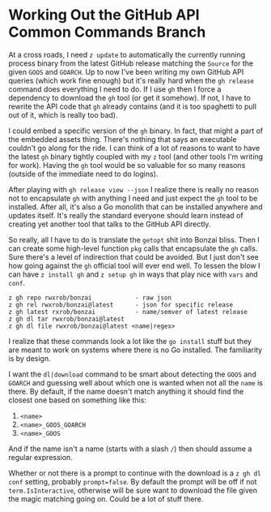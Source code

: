 # Working Out the GitHub API Common Commands Branch

At a cross roads, I need `z update` to automatically the currently
running process binary from the latest GitHub release matching the
`Source` for the given `GOOS` and `GOARCH`. Up to now I've been writing
my own GitHub API queries (which work fine enough) but it's really hard
when the `gh release` command does everything I need to do. If I use
`gh` then I force a dependency to download the `gh` tool (or get it
somehow). If not, I have to rewrite the API code that `gh` already
contains (and it is too spaghetti to pull out of it, which is really too
bad).

I could embed a specific version of the `gh` binary. In fact, that might
a part of the embedded assets thing. There's nothing that says an
executable couldn't go along for the ride. I can think of a lot of
reasons to want to have the latest `gh` binary tightly coupled with my
`z` tool (and other tools I'm writing for work). Having the `gh` tool
would be so valuable for so many reasons (outside of the immediate need
to do logins).

After playing with `gh release view --json` I realize there is really no
reason not to encapsulate `gh` with anything I need and just expect the
`gh` tool to be installed. After all, it's also a Go monolith that can
be installed anywhere and updates itself. It's really the standard
everyone should learn instead of creating yet another tool that talks to
the GitHub API directly.

So really, all I have to do is translate the `getopt` shit into Bonzai
bliss. Then I can create some high-level function `pkg` calls that
encapsulate the `gh` calls. Sure there's a level of indirection that
could be avoided. But I just don't see how going against the `gh`
official tool will ever end well. To lessen the blow I can have `z
install gh` and `z setup gh` in ways that play nice with `vars` and
`conf`.

    z gh repo rwxrob/bonzai            - raw json
    z gh rel rwxrob/bonzai@latest      - json for specific release
    z gh latest rxrob/bonzai           - name/semver of latest release
    z gh dl tar rwxrob/bonzai@latest
    z gh dl file rwxrob/bonzai@latest <name|regex>

I realize that these commands look a lot like the `go install` stuff but
they are meant to work on systems where there is no Go installed. The
familiarity is by design.

I want the `dl|download` command to be smart about detecting the `GOOS`
and `GOARCH` and guessing well about which one is wanted when not all
the `name` is there. By default, if the name doesn't match anything it
should find the closest one based on something like this:

1. `<name>`
1. `<name>_GOOS_GOARCH`
1. `<name>_GOOS`

And if the name isn't a name (starts with a slash `/`) then should
assume a regular expression.

Whether or not there is a prompt to continue with the download is a
`z gh dl conf` setting, probably `prompt=false`. By default the prompt
will be off if not `term.IsInteractive`, otherwise will be sure want to
download the file given the magic matching going on. Could be a lot of
stuff there.

